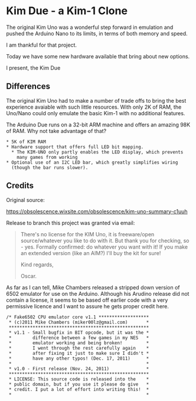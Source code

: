 Kim Due - a Kim-1 Clone
=======================

The original Kim Uno was a wonderful step forward in emulation and
pushed the Arduino Nano to its limits, in terms of both memory and speed.

I am thankful for that project.

Today we have some new hardware available that bring about new options.

I present, the Kim Due

Differences
-----------

The original Kim Uno had to make a number of trade offs to bring the best
experience avaiable with such little resources.  With only 2K of RAM, the
Uno/Nano could only emulate the basic Kim-1 with no additional features.

The Arduino Due runs on a 32-bit ARM machine and offers an amazing 98K
of RAM.   Why not take advantage of that?

    * 5K of KIM RAM
    * Hardware support that offers full LED bit mapping.
      * The KIM-UNO only partly enables the LED display, which prevents 
        many games from working
    * Optional use of an I2C LED bar, which greatly simplifies wiring
      (though the bar runs slower).



Credits
-------

Original source:

https://obsolescence.wixsite.com/obsolescence/kim-uno-summary-c1uuh 

Release to branch this project was granted via email:


>There's no license for the KIM Uno, it is freeware/open source/whatever
>you like to do with it. But thank you for checking, so - yes. Formally
>confirmed: do whatever you want with it! If you make an extended version
>(like an AIM?) I'll buy the kit for sure!
>
>Kind regards,
>
>Oscar.

As far as I can tell, Mike Chambers released a stripped down version of
6502 emulator for use on the Arduino. Although his Arudino release did not
contain a license, it seems to be based off earlier code with a very
permissive licence and I want to assure he gets proper credit here.


```
/* Fake6502 CPU emulator core v1.1 *******************
 * (c)2011 Mike Chambers (miker00lz@gmail.com)       *
 *****************************************************
 * v1.1 - Small bugfix in BIT opcode, but it was the *
 *        difference between a few games in my NES   *
 *        emulator working and being broken!         *
 *        I went through the rest carefully again    *
 *        after fixing it just to make sure I didn't *
 *        have any other typos! (Dec. 17, 2011)      *
 *                                                   *
 * v1.0 - First release (Nov. 24, 2011)              *
 *****************************************************
 * LICENSE: This source code is released into the    *
 * public domain, but if you use it please do give   *
 * credit. I put a lot of effort into writing this!  *
 *                                                   *
```